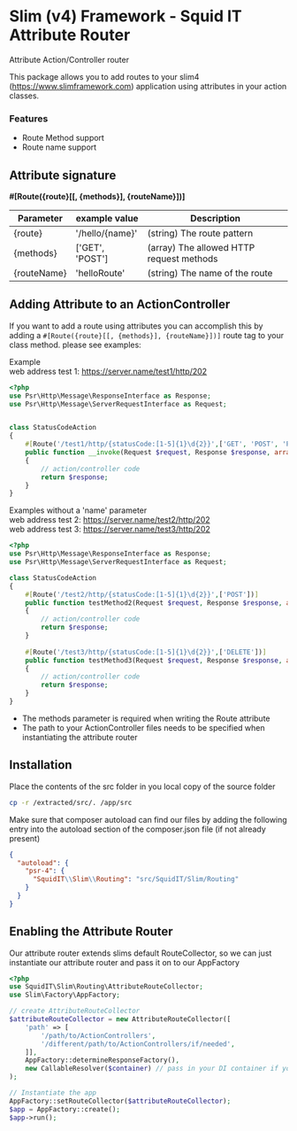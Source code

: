 # Slim (v4) Framework - Squid IT Attribute Router
Attribute Action/Controller router

This package allows you to add routes to your slim4 (https://www.slimframework.com) application using attributes in your action classes.

### Features
* Route Method support
* Route name support

## Attribute signature
**#[Route({route}[[, {methods}], {routeName}])]**

| Parameter   | example value           | Description                               |
|-------------|-------------------------|-------------------------------------------|
| {route}     | '/hello/{name}'         | (string) The route pattern                |
| {methods}   | ['GET', 'POST']         | (array)  The allowed HTTP request methods |
| {routeName} | 'helloRoute'            | (string) The name of the route            |

## Adding Attribute to an ActionController
If you want to add a route using attributes you can accomplish this by adding a `#[Route({route}[[, {methods}], {routeName}])]`
route tag to your class method. please see examples:  

Example  
web address test 1: https://server.name/test1/http/202
```php
<?php
use Psr\Http\Message\ResponseInterface as Response;
use Psr\Http\Message\ServerRequestInterface as Request;


class StatusCodeAction
{
    #[Route('/test1/http/{statusCode:[1-5]{1}\d{2}}',['GET', 'POST', 'PUT', 'DELETE'], 'test_http_statuscode')]
    public function __invoke(Request $request, Response $response, array $args): Response
    {
        // action/controller code
        return $response;
    }
}
```
Examples without a 'name' parameter  
web address test 2: https://server.name/test2/http/202  
web address test 3: https://server.name/test3/http/202
```php
<?php
use Psr\Http\Message\ResponseInterface as Response;
use Psr\Http\Message\ServerRequestInterface as Request;

class StatusCodeAction
{
    #[Route('/test2/http/{statusCode:[1-5]{1}\d{2}}',['POST'])]
    public function testMethod2(Request $request, Response $response, array $args): Response
    {
        // action/controller code
        return $response;
    }
	
    #[Route('/test3/http/{statusCode:[1-5]{1}\d{2}}',['DELETE'])]
    public function testMethod3(Request $request, Response $response, array $args): Response
    {
        // action/controller code
        return $response;
    }
}
```

* The methods parameter is required when writing the Route attribute
* The path to your ActionController files needs to be specified when instantiating the attribute router


## Installation
Place the contents of the src folder in you local copy of the source folder
```bash
cp -r /extracted/src/. /app/src
```

Make sure that composer autoload can find our files by adding the following entry into the autoload section of the
composer.json file (if not already present)

```json
{
  "autoload": {
    "psr-4": {
      "SquidIT\\Slim\\Routing": "src/SquidIT/Slim/Routing"
    }
  }
}

```
## Enabling the Attribute Router
Our attribute router extends slims default RouteCollector, so we can just instantiate our attribute router and pass
it on to our AppFactory

```php
<?php
use SquidIT\Slim\Routing\AttributeRouteCollector;
use Slim\Factory\AppFactory;

// create AttributeRouteCollector
$attributeRouteCollector = new AttributeRouteCollector([
    'path' => [
        '/path/to/ActionControllers',
        '/different/path/to/ActionControllers/if/needed',
    ]],
	AppFactory::determineResponseFactory(),
	new CallableResolver($container) // pass in your DI container if you are using a container
);

// Instantiate the app
AppFactory::setRouteCollector($attributeRouteCollector);
$app = AppFactory::create();
$app->run();
```
